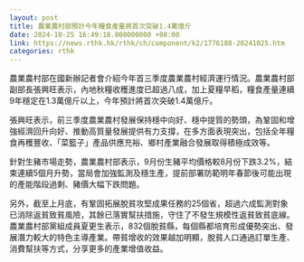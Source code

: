```yaml
---
layout: post
title: 農業農村部預計今年糧食產量將首次突破1.4萬億斤
date: 2024-10-25 16:49:18.000000000 +08:00
link: https://news.rthk.hk/rthk/ch/component/k2/1776188-20241025.htm
categories: rthk
---
```


農業農村部在國新辦記者會介紹今年首三季度農業農村經濟運行情況。農業農村部副部長張興旺表示，內地秋糧收穫進度已超過八成，加上夏糧早稻，糧食產量連續9年穩定在1.3萬億斤以上，今年預計將首次突破1.4萬億斤。 

張興旺表示，前三季度農業農村發展保持穩中向好、穩中提質的勢頭，為鞏固和增強經濟回升向好、推動高質量發展提供有力支撐，在多方面表現突出，包括全年糧食再穫豐收、「菜籃子」產品供應充裕、鄉村產業融合發展取得積極成效等。

針對生豬市場走勢，農業農村部表示，9月份生豬平均價格較8月份下跌3.2%，結束連續5個月升勢，當局會加強監測及穩生產，提前部署防範明年春節後可能出現的產能階段過剩、豬價大幅下跌問題。

另外，截至上月底，有鞏固拓展脫貧攻堅成果任務的25個省，超過六成監測對象已消除返貧致貧風險，其餘已落實幫扶措施，守住了不發生規模性返貧致貧底線。農業農村部黨組成員夏更生表示，832個脫貧縣，每個縣都培育形成優勢突出、發展潛力較大的特色主導產業。帶貧增收的效果越加明顯，脫貧人口通過訂單生產、消費幫扶等方式，分享更多的產業增值收益。
